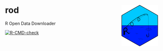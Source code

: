 # rod <img src='man/figures/logo.png' align="right" height="138" />

R Open Data Downloader

 <!-- badges: start -->
  [![R-CMD-check](https://github.com/stoyelq/rod/workflows/R-CMD-check/badge.svg)](https://github.com/stoyelq/rod/actions)
  <!-- badges: end -->
